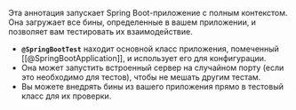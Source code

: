 Эта аннотация запускает Spring Boot-приложение с полным контекстом. Она загружает все бины, определенные в вашем приложении, и позволяет вам тестировать их взаимодействие.

- **`@SpringBootTest`** находит основной класс приложения, помеченный [[@SpringBootApplication]], и использует его для конфигурации.
- Она может запустить встроенный сервер на случайном порту (если это необходимо для тестов), чтобы не мешать другим тестам.
- Вы можете внедрять бины из вашего приложения прямо в тестовый класс для их проверки.